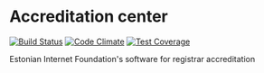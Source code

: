 # Accreditation center

[![Build Status](https://travis-ci.org/internetee/accreditation_center.svg?branch=master)](https://travis-ci.org/internetee/accreditation_center)
[![Code Climate](https://codeclimate.com/github/internetee/accreditation_center/badges/gpa.svg)](https://codeclimate.com/github/internetee/accreditation_center)
[![Test Coverage](https://codeclimate.com/github/internetee/accreditation_center/badges/coverage.svg)](https://codeclimate.com/github/internetee/accreditation_center/coverage)

Estonian Internet Foundation's software for registrar accreditation
